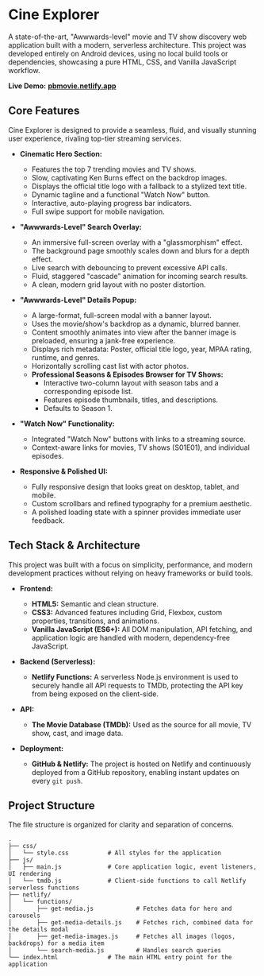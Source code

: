 # Cine Explorer

A state-of-the-art, "Awwwards-level" movie and TV show discovery web application built with a modern, serverless architecture. This project was developed entirely on Android devices, using no local build tools or dependencies, showcasing a pure HTML, CSS, and Vanilla JavaScript workflow.

**Live Demo:** [**pbmovie.netlify.app**](https://pbmovie.netlify.app/)

## Core Features

Cine Explorer is designed to provide a seamless, fluid, and visually stunning user experience, rivaling top-tier streaming services.

*   **Cinematic Hero Section:**
    *   Features the top 7 trending movies and TV shows.
    *   Slow, captivating Ken Burns effect on the backdrop images.
    *   Displays the official title logo with a fallback to a stylized text title.
    *   Dynamic tagline and a functional "Watch Now" button.
    *   Interactive, auto-playing progress bar indicators.
    *   Full swipe support for mobile navigation.

*   **"Awwwards-Level" Search Overlay:**
    *   An immersive full-screen overlay with a "glassmorphism" effect.
    *   The background page smoothly scales down and blurs for a depth effect.
    *   Live search with debouncing to prevent excessive API calls.
    *   Fluid, staggered "cascade" animation for incoming search results.
    *   A clean, modern grid layout with no poster distortion.

*   **"Awwwards-Level" Details Popup:**
    *   A large-format, full-screen modal with a banner layout.
    *   Uses the movie/show's backdrop as a dynamic, blurred banner.
    *   Content smoothly animates into view after the banner image is preloaded, ensuring a jank-free experience.
    *   Displays rich metadata: Poster, official title logo, year, MPAA rating, runtime, and genres.
    *   Horizontally scrolling cast list with actor photos.
    *   **Professional Seasons & Episodes Browser for TV Shows:**
        *   Interactive two-column layout with season tabs and a corresponding episode list.
        *   Features episode thumbnails, titles, and descriptions.
        *   Defaults to Season 1.

*   **"Watch Now" Functionality:**
    *   Integrated "Watch Now" buttons with links to a streaming source.
    *   Context-aware links for movies, TV shows (S01E01), and individual episodes.

*   **Responsive & Polished UI:**
    *   Fully responsive design that looks great on desktop, tablet, and mobile.
    *   Custom scrollbars and refined typography for a premium aesthetic.
    *   A polished loading state with a spinner provides immediate user feedback.

## Tech Stack & Architecture

This project was built with a focus on simplicity, performance, and modern development practices without relying on heavy frameworks or build tools.

*   **Frontend:**
    *   **HTML5:** Semantic and clean structure.
    *   **CSS3:** Advanced features including Grid, Flexbox, custom properties, transitions, and animations.
    *   **Vanilla JavaScript (ES6+):** All DOM manipulation, API fetching, and application logic are handled with modern, dependency-free JavaScript.

*   **Backend (Serverless):**
    *   **Netlify Functions:** A serverless Node.js environment is used to securely handle all API requests to TMDb, protecting the API key from being exposed on the client-side.

*   **API:**
    *   **The Movie Database (TMDb):** Used as the source for all movie, TV show, cast, and image data.

*   **Deployment:**
    *   **GitHub & Netlify:** The project is hosted on Netlify and continuously deployed from a GitHub repository, enabling instant updates on every `git push`.

## Project Structure

The file structure is organized for clarity and separation of concerns.

```
.
├── css/
│   └── style.css           # All styles for the application
├── js/
│   ├── main.js             # Core application logic, event listeners, UI rendering
│   └── tmdb.js             # Client-side functions to call Netlify serverless functions
├── netlify/
│   └── functions/
│       ├── get-media.js            # Fetches data for hero and carousels
│       ├── get-media-details.js    # Fetches rich, combined data for the details modal
│       ├── get-media-images.js     # Fetches all images (logos, backdrops) for a media item
│       └── search-media.js         # Handles search queries
└── index.html              # The main HTML entry point for the application
```
